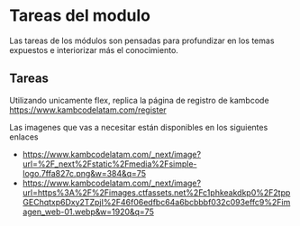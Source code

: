 # Tareas del modulo

Las tareas de los módulos son pensadas para profundizar en los temas expuestos e interiorizar más el conocimiento.

## Tareas

Utilizando unicamente flex, replica la página de registro de kambcode https://www.kambcodelatam.com/register

Las imagenes que vas a necesitar están disponibles en los siguientes enlaces

- https://www.kambcodelatam.com/_next/image?url=%2F_next%2Fstatic%2Fmedia%2Fsimple-logo.7ffa827c.png&w=384&q=75
- https://www.kambcodelatam.com/_next/image?url=https%3A%2F%2Fimages.ctfassets.net%2Fc1phkeakdkp0%2F2tppGEChqtxp6Dxy2TZpjI%2F46f06edfbc64a6bcbbbf032c093effc9%2Fimagen_web-01.webp&w=1920&q=75